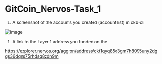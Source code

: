 # GitCoin_Nervos-Task_1

1. A screenshot of the accounts you created (account list) in ckb-cli

![image](https://user-images.githubusercontent.com/87713875/128640999-65907252-066e-4e3f-8a31-2747a0b95e23.png)

1. A link to the Layer 1 address you funded on the

https://explorer.nervos.org/aggron/address/ckt1qyq85e3gm7h8095uny2dggs36dqns75rhdsq8zdn9m

